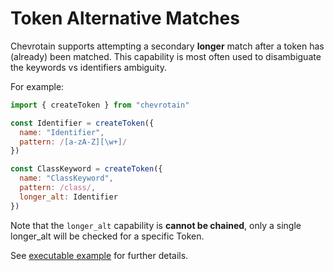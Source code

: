 # Token Alternative Matches

Chevrotain supports attempting a secondary **longer** match after a token has (already) been matched.
This capability is most often used to disambiguate the keywords vs identifiers ambiguity.

For example:

```javascript
import { createToken } from "chevrotain"

const Identifier = createToken({
  name: "Identifier",
  pattern: /[a-zA-Z][\w+]/
})

const ClassKeyword = createToken({
  name: "ClassKeyword",
  pattern: /class/,
  longer_alt: Identifier
})
```

Note that the `longer_alt` capability is **cannot be chained**, only a single longer_alt will be checked for a specific Token.

See [executable example](https://github.com/chevrotain/chevrotain/tree/master/examples/lexer/keywords_vs_identifiers)
for further details.
